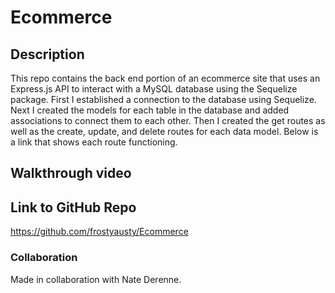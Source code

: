 # Ecommerce


## Description

This repo contains the back end portion of an ecommerce site that uses an Express.js API to interact with a MySQL database using the Sequelize package. First I established a connection to the database using Sequelize. Next I created the models for each table in the database and added associations to connect them to each other. Then I created the get routes as well as the create, update, and delete routes for each data model. Below is a link that shows each route functioning. 


## Walkthrough video



## Link to GitHub Repo
https://github.com/frostyausty/Ecommerce 


### Collaboration

Made in collaboration with Nate Derenne.
